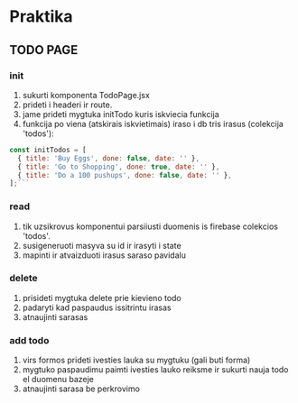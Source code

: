 # Praktika

## TODO PAGE

### init

1. sukurti komponenta TodoPage.jsx
2. prideti i headeri ir route.
3. jame prideti mygtuka initTodo kuris iskviecia funkcija
4. funkcija po viena (atskirais iskvietimais) iraso i db tris irasus (colekcija 'todos'):

````js
const initTodos = [
  { title: 'Buy Eggs', done: false, date: '' },
  { title: 'Go to Shopping', done: true, date: '' },
  { title: 'Do a 100 pushups', done: false, date: '' },
];```
````

### read

1. tik uzsikrovus komponentui parsiiusti duomenis is firebase colekcios 'todos'.
2. susigeneruoti masyva su id ir irasyti i state
3. mapinti ir atvaizduoti irasus saraso pavidalu

### delete

1. prisideti mygtuka delete prie kievieno todo
2. padaryti kad paspaudus issitrintu irasas
3. atnaujinti sarasas

### add todo

1. virs formos prideti ivesties lauka su mygtuku (gali buti forma)
2. mygtuko paspaudimu paimti ivesties lauko reiksme ir sukurti nauja todo el duomenu bazeje
3. atnaujinti sarasa be perkrovimo
